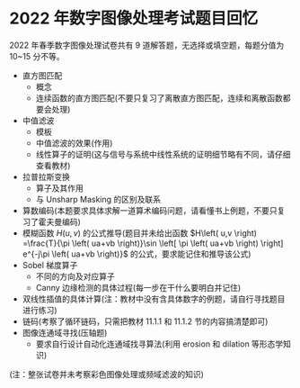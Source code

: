 # 2022 年数字图像处理考试题目回忆

2022 年春季数字图像处理试卷共有 9 道解答题，无选择或填空题，每题分值为 10~15 分不等。

- 直方图匹配
  - 概念
  - 连续函数的直方图匹配(不要只复习了离散直方图匹配，连续和离散函数都要会处理)
- 中值滤波
  - 模板
  - 中值滤波的效果(作用)
  - 线性算子的证明(这与信号与系统中线性系统的证明细节略有不同，请仔细查看教材)
- 拉普拉斯变换
  - 算子及其作用
  - 与 Unsharp Masking 的区别及联系
- 算数编码(本题要求具体求解一道算术编码问题，请看懂书上例题，不要只复习了霍夫曼编码)
- 模糊函数 $H(u,v)$ 的公式推导(题目并未给出函数 $H\left( u,v \right) =\frac{T}{\pi \left( ua+vb \right)}\sin \left[ \pi \left( ua+vb \right) \right] e^{-j\pi \left( ua+vb \right)}$ 的公式，要求能记住和推导该公式)
- Sobel 梯度算子
  - 不同的方向及对应算子
  - Canny 边缘检测的具体过程(每一步在干什么要明白并记住)
- 双线性插值的具体计算(注：教材中没有含具体数字的例题，请自行寻找题目进行练习)
- 链码(考察了循环链码，只需把教材 11.1.1 和 11.1.2 节的内容搞清楚即可)
- 图像连通域寻找(压轴题)
  - 要求自行设计自动化连通域找寻算法(利用 erosion 和 dilation 等形态学知识)

(注：整张试卷并未考察彩色图像处理或频域滤波的知识)
